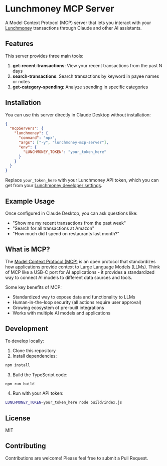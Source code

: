 # Lunchmoney MCP Server

A Model Context Protocol (MCP) server that lets you interact with your [Lunchmoney](https://lunchmoney.app) transactions through Claude and other AI assistants.

## Features

This server provides three main tools:

1. **get-recent-transactions**: View your recent transactions from the past N days
2. **search-transactions**: Search transactions by keyword in payee names or notes
3. **get-category-spending**: Analyze spending in specific categories

## Installation

You can use this server directly in Claude Desktop without installation:

```json
{
  "mcpServers": {
    "lunchmoney": {
      "command": "npx",
      "args": ["-y", "lunchmoney-mcp-server"],
      "env": {
        "LUNCHMONEY_TOKEN": "your_token_here"
      }
    }
  }
}
```

Replace `your_token_here` with your Lunchmoney API token, which you can get from your [Lunchmoney developer settings](https://my.lunchmoney.app/developers).

## Example Usage

Once configured in Claude Desktop, you can ask questions like:

- "Show me my recent transactions from the past week"
- "Search for all transactions at Amazon"
- "How much did I spend on restaurants last month?"

## What is MCP?

The [Model Context Protocol (MCP)](https://modelcontextprotocol.io) is an open protocol that standardizes how applications provide context to Large Language Models (LLMs). Think of MCP like a USB-C port for AI applications - it provides a standardized way to connect AI models to different data sources and tools.

Some key benefits of MCP:
- Standardized way to expose data and functionality to LLMs
- Human-in-the-loop security (all actions require user approval)
- Growing ecosystem of pre-built integrations
- Works with multiple AI models and applications

## Development

To develop locally:

1. Clone this repository
2. Install dependencies:
```bash
npm install
```

3. Build the TypeScript code:
```bash
npm run build
```

4. Run with your API token:
```bash
LUNCHMONEY_TOKEN=your_token_here node build/index.js
```

## License

MIT

## Contributing

Contributions are welcome! Please feel free to submit a Pull Request.